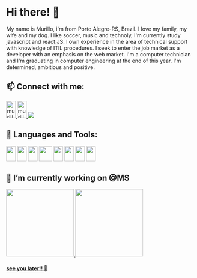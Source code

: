 # Hi there! 👋

<div>
    My name is Murillo, i'm from Porto Alegre-RS, Brazil. I love my family, my wife and my dog. I like soccer, music and technoly, I'm currently study javascript and    react.JS. I own experience in the area of technical support with knowledge of ITIL procedures. I seek to enter the job market as a developer with an emphasis on the web market. I'm a computer technician and I'm graduating in computer engineering at the end of this year. I'm  determined, ambitious and positive.
</div>

## 📫 Connect with me:
 <a href="https://www.linkedin.com/in/murillodsr/">
      <img src="https://cdn.jsdelivr.net/gh/devicons/devicon/icons/linkedin/linkedin-original.svg" alt="murillodsr" height="45" width="25"/>
  </a>
   <a href="https://twitter.com/murillodsr/">
      <img src="https://cdn.jsdelivr.net/gh/devicons/devicon/icons/twitter/twitter-original.svg" alt="murillodsr" height="45" width="25"/>
  </a>
  <a href = "mailto:murillodsr@gmail.com"><img src="https://img.shields.io/badge/Gmail-D14836?style=for-the-badge&logo=gmail&logoColor=white" target="_blank"></a>
  

## 🌱 Languages and Tools: 

<a><img src="https://cdn.jsdelivr.net/gh/devicons/devicon/icons/html5/html5-original.svg" height="40" width="25" /></a>
<a><img src="https://cdn.jsdelivr.net/gh/devicons/devicon/icons/css3/css3-original.svg" height="40" width="25" /></a>
<a><img src="https://cdn.jsdelivr.net/gh/devicons/devicon/icons/javascript/javascript-original.svg" height="40" width="25" /></a>
<a><img src="https://cdn.jsdelivr.net/gh/devicons/devicon/icons/react/react-original.svg" height="40" width="35"/></a>
<a><img src="https://cdn.jsdelivr.net/gh/devicons/devicon/icons/nodejs/nodejs-original.svg" height="40" width="25" /></a>
<a><img src="https://cdn.jsdelivr.net/gh/devicons/devicon/icons/java/java-original.svg" height="40" width="25" /></a>
<a><img src="https://cdn.jsdelivr.net/gh/devicons/devicon/icons/vscode/vscode-original.svg" height="40" width="25"/></a>
<a><img src="https://cdn.jsdelivr.net/gh/devicons/devicon/icons/github/github-original.svg" height="40" width="25" /></a>
          
          
## 🔭 I’m currently working on @MS                                                                                                                 


<div>
<a href="https://github.com/murillodsr">
<img height="180em" src="https://github-readme-stats.vercel.app/api/top-langs/?username=seu-usuário-aqui&layout=compact&langs_count=7&theme=dracula"/>
<img height="180em" src="https://github-readme-stats.vercel.app/api?username=seu-usuário-aqui&show_icons=true&theme=dracula&include_all_commits=true&count_private=true"/>
</div>
    
#### see you later!! 👋
